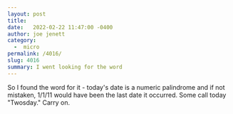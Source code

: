 ```yaml
---
layout: post
title:  
date:   2022-02-22 11:47:00 -0400
author: joe jenett
category:
  -  micro
permalink: /4016/
slug: 4016
summary: I went looking for the word
---
```

So I found the word for it - today's date is a numeric palindrome and if not mistaken, 1/1/11 would have been the last date it occurred. Some call today "Twosday." Carry on.


<a href="https://brid.gy/publish/twitter"></a>
<data class="p-bridgy-omit-link" value="false"></data>